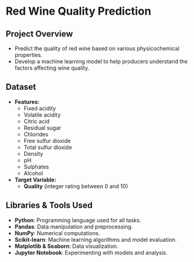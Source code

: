 # Red Wine Quality Prediction

## Project Overview
- Predict the quality of red wine based on various physicochemical properties.
- Develop a machine learning model to help producers understand the factors affecting wine quality.

## Dataset
- **Features:**
  - Fixed acidity
  - Volatile acidity
  - Citric acid
  - Residual sugar
  - Chlorides
  - Free sulfur dioxide
  - Total sulfur dioxide
  - Density
  - pH
  - Sulphates
  - Alcohol
- **Target Variable:**
  - **Quality** (integer rating between 0 and 10)

## Libraries & Tools Used
- **Python**: Programming language used for all tasks.
- **Pandas**: Data manipulation and preprocessing.
- **NumPy**: Numerical computations.
- **Scikit-learn**: Machine learning algorithms and model evaluation.
- **Matplotlib & Seaborn**: Data visualization.
- **Jupyter Notebook**: Experimenting with models and analysis.

